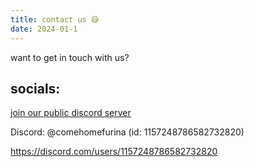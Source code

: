 ```yaml
---
title: contact us 😅
date: 2024-01-1
---
```


want to get in touch with us?

## socials:

[join our public discord server](https://discord.gg/XdjsdPxPxZ)


Discord: @comehomefurina (id: 1157248786582732820)

https://discord.com/users/1157248786582732820